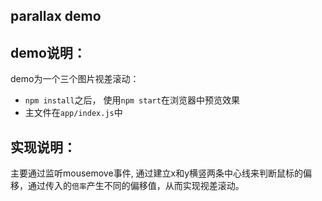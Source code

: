 parallax demo
--

demo说明：
-
demo为一个三个图片视差滚动：

 * `npm install`之后， 使用`npm start`在浏览器中预览效果
 * 主文件在`app/index.js`中

实现说明：
-
主要通过监听mousemove事件, 通过建立x和y横竖两条中心线来判断鼠标的偏移，通过传入的`倍率`产生不同的偏移值，从而实现视差滚动。





